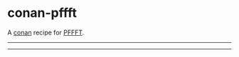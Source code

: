 # conan-pffft
A [conan](https://conan.io/) recipe for [PFFFT](https://bitbucket.org/jpommier/pffft).
***

***
